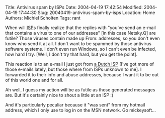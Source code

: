 Title: Antivirus spam by ISPs
Date: 2004-04-19 17:42:54
Modified: 2004-04-19 17:44:30
Slug: 20040419-antivirus-spam-by-isps
Location: Home
Authors: Michiel Scholten
Tags: rant

<p>When will <acronym title="Internet Service Provider">ISP</acronym>s finally realize that the replies with "you've send an e-mail that contains a virus to one of our addresses" [in this case Netsky.Q] are futile? Those viruses contain made up From: addresses, so you don't even know who send it at all. I don't want to be spammed by those antivirus software systems. I don't even run Windows, so I can't even be infected, how hard I try. [Well, I don't try that hard, but you get the point].</p>
<p>This reaction is to an e-mail I just got from <a href="http://www.hetnet.nl/">a Dutch ISP</a> [I've got more of those e-mails lately, but those where from ISPs unknown to me]. I forwarded it to their info and abuse addresses, because I want it to be out of this world one and for all.</p>
<p>Ah well, I guess my action will be as futile as those generated messages are. But it's certainly nice to shout a little at an ISP :)</p>
<p>And it's particularly peculiar because it "was sent" from my hotmail address, which I only use to log in on the MSN network. Go mickeysoft...</p>